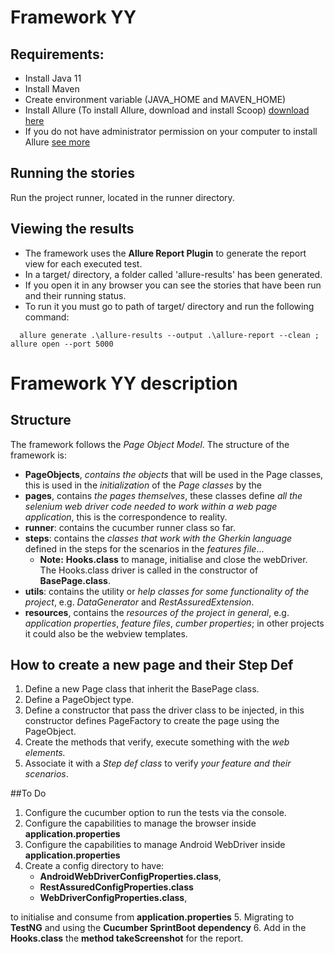 # Framework YY

## Requirements:

[comment]: <> (* Install appium server &#40;For Linux you can use the image **Appium-linux-1.18.3.AppImage** from https://github.com/appium/appium-desktop/releases or install via npm **"npm install -g appium"**&#41;)

[comment]: <> (* Install adb manager &#40;to emulate devices&#41;, you can have it with android studio)

[comment]: <> (    * Command for linux to see the list names of devices **emulator -list-avds**)

[comment]: <> (    * Command for linux to start the device **emulator -avd device_name**)
* Install Java 11
* Install Maven
* Create environment variable (JAVA_HOME and MAVEN_HOME)
* Install Allure (To install Allure, download and install Scoop) [download here](https://docs.qameta.io/allure/#_installing_a_commandline)
* If you do not have administrator permission on your computer to install Allure [see more](https://github.com/ScoopInstaller/Install#for-admin)

[comment]: <> (    * **You must point to this path so you can work with the devices:**  )

[comment]: <> (        * export ANDROID_SDK_HOME=/user.dir/Android/Sdk)

[comment]: <> (        * export PATH=${PATH}:$ANDROID_SDK_HOME/emulator:$ANDROID_SDK_HOME/tools:$PATH**)
[comment]: <> (        * export PATH=${PATH}:$ANDROID_SDK_HOME/emulator:$ANDROID_SDK_HOME/tools:$PATH**)


## Running the stories
Run the project runner, located in the runner directory.

## Viewing the results

* The framework uses the **Allure Report Plugin** to generate the report view for each executed test.
* In a target/ directory, a folder called 'allure-results' has been generated.
* If you open it in any browser you can see the stories that have been run and their running status.
* To run it you must go to path of target/ directory and run the following command:
```shell
  allure generate .\allure-results --output .\allure-report --clean ; allure open --port 5000
```

# Framework YY description

## Structure

The framework follows the *Page Object Model*. The structure of the framework is:

- **PageObjects**, *contains the objects* that will be used in the Page classes, this is used in the *initialization* of the *Page classes* by the
- **pages**, contains *the pages themselves*, these classes define *all the selenium web driver code needed to work within a web page application*, this is the correspondence to reality.
- **runner**: contains the cucumber runner class so far.
- **steps**: contains the *classes that work with the Gherkin language* defined in the steps for the scenarios in the *features file*...
    - **Note:** **Hooks.class** to manage, initialise and close the webDriver. The Hooks.class driver is called in the constructor of **BasePage.class**.
- **utils**: contains the utility or *help classes for some functionality of the project*, e.g. *DataGenerator* and *RestAssuredExtension*.
- **resources**, contains the *resources of the project in general*, e.g. *application properties*, *feature files*, *cumber properties*; in other projects it could also be the webview templates.

## How to create a new page and their Step Def

1. Define a new Page class that inherit the BasePage class.
2. Define a PageObject type.
3. Define a constructor that pass the driver class to be injected, in this constructor defines PageFactory to create the page using the PageObject.
4. Create the methods that verify, execute something with the *web elements.*
5. Associate it with a *Step def class* to verify *your feature and their scenarios*.

##To Do
1. Configure the cucumber option to run the tests via the console.
2. Configure the capabilities to manage the browser inside **application.properties**
3. Configure the capabilities to manage Android WebDriver inside **application.properties**
4. Create a config directory to have:
   * **AndroidWebDriverConfigProperties.class**,
   * **RestAssuredConfigProperties.class**
   * **WebDriverConfigProperties.class**, 

to initialise and consume from **application.properties**
5. Migrating to **TestNG** and using the **Cucumber SprintBoot dependency**
6. Add in the **Hooks.class** the **method takeScreenshot** for the report.